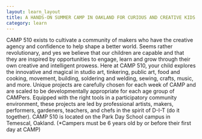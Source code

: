 ```yaml
---
layout: learn_layout
title: A HANDS-ON SUMMER CAMP IN OAKLAND FOR CURIOUS AND CREATIVE KIDS AGES 6-14
category: learn
---
```


CAMP 510 exists to cultivate a community of makers who have the creative agency and confidence to help shape a better world. Seems rather revolutionary, and yes we believe that our children are capable and that they are inspired by opportunities to engage, learn and grow through their own creative and intelligent prowess. Here at CAMP 510, your child explores the innovative and magical in studio art, tinkering, public art, food and cooking, movement, building, soldering and welding, sewing, crafts, music, and more. Unique projects are carefully chosen for each week of CAMP and are scaled to be developmentally appropriate for each age group of CAMPers. Equipped with the right tools in a participatory community environment, these projects are led by professional artists, makers, performers, gardeners, teachers, and chefs in the spirit of D-I-T (do it together). CAMP 510 is located on the Park Day School campus in Temescal, Oakland. (*Campers must be 6 years old by or before their first day at CAMP)